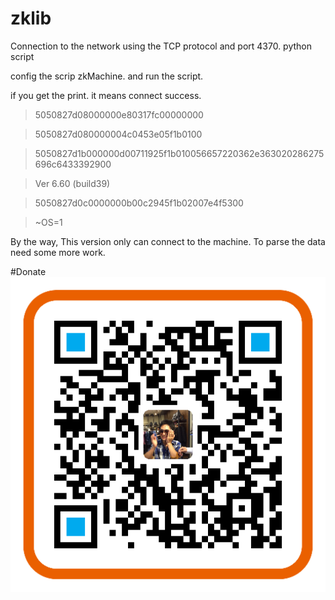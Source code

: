 # zklib
Connection to the network using the TCP protocol and port 4370.
python script




config the scrip zkMachine. 
and run the script.

if you get the print. it means connect success.

>5050827d08000000e80317fc00000000

>5050827d080000004c0453e05f1b0100

>5050827d1b000000d00711925f1b010056657220362e363020286275696c6433392900

>Ver 6.60 (build39)

>5050827d0c0000000b00c2945f1b02007e4f5300

>~OS=1


By the way,
This version only can connect to the machine. To parse the data need some more work.


#Donate
![image](https://github.com/Codefans-fan/zklib/blob/master/donate.png)

